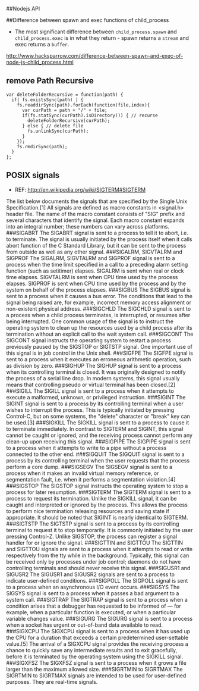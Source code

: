 ##Nodejs API

##Difference between spawn and exec functions of child_process

* The most significant difference between `child_process.spawn` and `child_process.exec` is in what they return - spawn returns a `stream` and exec returns a `buffer`.

<http://www.hacksparrow.com/difference-between-spawn-and-exec-of-node-js-child_process.html>

## remove Path Recursive

```
var deleteFolderRecursive = function(path) {
  if( fs.existsSync(path) ) {
    fs.readdirSync(path).forEach(function(file,index){
      var curPath = path + "/" + file;
      if(fs.statSync(curPath).isDirectory()) { // recurse
        deleteFolderRecursive(curPath);
      } else { // delete file
        fs.unlinkSync(curPath);
      }
    });
    fs.rmdirSync(path);
  }
};

```

## POSIX signals

* REF: <http://en.wikipedia.org/wiki/SIGTERM#SIGTERM>

The list below documents the signals that are specified by the Single Unix Specification.[1] All signals are defined as macro constants in <signal.h> header file. The name of the macro constant consists of "SIG" prefix and several characters that identify the signal. Each macro constant expands into an integral number; these numbers can vary across platforms.
###SIGABRT
The SIGABRT signal is sent to a process to tell it to abort, i.e. to terminate. The signal is usually initiated by the process itself when it calls abort function of the C Standard Library, but it can be sent to the process from outside as well as any other signal.
###SIGALRM, SIGVTALRM and SIGPROF
The SIGALRM, SIGVTALRM and SIGPROF signal is sent to a process when the time limit specified in a call to a preceding alarm setting function (such as setitimer) elapses. SIGALRM is sent when real or clock time elapses. SIGVTALRM is sent when CPU time used by the process elapses. SIGPROF is sent when CPU time used by the process and by the system on behalf of the process elapses.
###SIGBUS
The SIGBUS signal is sent to a process when it causes a bus error. The conditions that lead to the signal being raised are, for example, incorrect memory access alignment or non-existent physical address.
###SIGCHLD
The SIGCHLD signal is sent to a process when a child process terminates, is interrupted, or resumes after being interrupted. One common usage of the signal is to instruct the operating system to clean up the resources used by a child process after its termination without an explicit call to the wait system call.
###SIGCONT
The SIGCONT signal instructs the operating system to restart a process previously paused by the SIGSTOP or SIGTSTP signal. One important use of this signal is in job control in the Unix shell.
###SIGFPE
The SIGFPE signal is sent to a process when it executes an erroneous arithmetic operation, such as division by zero.
###SIGHUP
The SIGHUP signal is sent to a process when its controlling terminal is closed. It was originally designed to notify the process of a serial line drop. In modern systems, this signal usually means that controlling pseudo or virtual terminal has been closed.[2]
###SIGILL
The SIGILL signal is sent to a process when it attempts to execute a malformed, unknown, or privileged instruction.
###SIGINT
The SIGINT signal is sent to a process by its controlling terminal when a user wishes to interrupt the process. This is typically initiated by pressing Control-C, but on some systems, the "delete" character or "break" key can be used.[3]
###SIGKILL
The SIGKILL signal is sent to a process to cause it to terminate immediately. In contrast to SIGTERM and SIGINT, this signal cannot be caught or ignored, and the receiving process cannot perform any clean-up upon receiving this signal.
###SIGPIPE
The SIGPIPE signal is sent to a process when it attempts to write to a pipe without a process connected to the other end.
###SIGQUIT
The SIGQUIT signal is sent to a process by its controlling terminal when the user requests that the process perform a core dump.
###SIGSEGV
The SIGSEGV signal is sent to a process when it makes an invalid virtual memory reference, or segmentation fault, i.e. when it performs a segmentation violation.[4]
###SIGSTOP
The SIGSTOP signal instructs the operating system to stop a process for later resumption.
###SIGTERM
The SIGTERM signal is sent to a process to request its termination. Unlike the SIGKILL signal, it can be caught and interpreted or ignored by the process. This allows the process to perform nice termination releasing resources and saving state if appropriate. It should be noted that SIGINT is nearly identical to SIGTERM.
###SIGTSTP
The SIGTSTP signal is sent to a process by its controlling terminal to request it to stop temporarily. It is commonly initiated by the user pressing Control-Z. Unlike SIGSTOP, the process can register a signal handler for or ignore the signal.
###SIGTTIN and SIGTTOU
The SIGTTIN and SIGTTOU signals are sent to a process when it attempts to read or write respectively from the tty while in the background. Typically, this signal can be received only by processes under job control; daemons do not have controlling terminals and should never receive this signal.
###SIGUSR1 and SIGUSR2
The SIGUSR1 and SIGUSR2 signals are sent to a process to indicate user-defined conditions.
###SIGPOLL
The SIGPOLL signal is sent to a process when an asynchronous I/O event occurs.
###SIGSYS
The SIGSYS signal is sent to a process when it passes a bad argument to a system call.
###SIGTRAP
The SIGTRAP signal is sent to a process when a condition arises that a debugger has requested to be informed of — for example, when a particular function is executed, or when a particular variable changes value.
###SIGURG
The SIGURG signal is sent to a process when a socket has urgent or out-of-band data available to read.
###SIGXCPU
The SIGXCPU signal is sent to a process when it has used up the CPU for a duration that exceeds a certain predetermined user-settable value.[5] The arrival of a SIGXCPU signal provides the receiving process a chance to quickly save any intermediate results and to exit gracefully, before it is terminated by the operating system using the SIGKILL signal.
###SIGXFSZ
The SIGXFSZ signal is sent to a process when it grows a file larger than the maximum allowed size.
###SIGRTMIN to SIGRTMAX
The SIGRTMIN to SIGRTMAX signals are intended to be used for user-defined purposes. They are real-time signals.